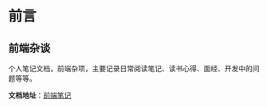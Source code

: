 # 前言

## 前端杂谈

个人笔记文档，前端杂项，主要记录日常阅读笔记、读书心得、面经、开发中的问题等等。

**文档地址**：[前端笔记](https://hjw52.github.io/FENote/)

